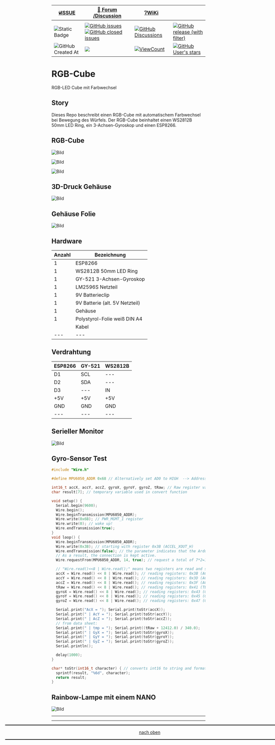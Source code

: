 <a name="oben"></a>

<div align="center">

|[:skull:ISSUE](https://github.com/frankyhub/RGB-Cube/issues?q=is%3Aissue)|[:speech_balloon: Forum /Discussion](https://github.com/frankyhub/RGB-Cube/discussions)|[:grey_question:WiKi](https://github.com/frankyhub/RGB-Cube/wiki)||
|--|--|--|--|
| | | | |
|![Static Badge](https://img.shields.io/badge/RepoNr.:-%2063-blue)|<a href="https://github.com/frankyhub/RGB-Cube/issues">![GitHub issues](https://img.shields.io/github/issues/frankyhub/RGB-Cube)![GitHub closed issues](https://img.shields.io/github/issues-closed/frankyhub/RGB-Cube)|<a href="https://github.com/frankyhub/RGB-Cube/discussions">![GitHub Discussions](https://img.shields.io/github/discussions/frankyhub/RGB-Cube)|<a href="https://github.com/frankyhub/RGB-Cube/releases">![GitHub release (with filter)](https://img.shields.io/github/v/release/frankyhub/RGB-Cube)|
|![GitHub Created At](https://img.shields.io/github/created-at/frankyhub/RGB-Cube)| <a href="https://github.com/frankyhub/RGB-Cube/pulse" alt="Activity"><img src="https://img.shields.io/github/commit-activity/m/badges/shields" />| <a href="https://github.com/frankyhub/RGB-Cube/graphs/traffic"><img alt="ViewCount" src="https://views.whatilearened.today/views/github/frankyhub/github-clone-count-badge.svg">  |<a href="https://github.com/frankyhub?tab=stars"> ![GitHub User's stars](https://img.shields.io/github/stars/frankyhub)|
</div>


# RGB-Cube
RGB-LED Cube mit Farbwechsel

## Story
Dieses Repo beschreibt einen RGB-Cube mit automatischem Farbwechsel bei Bewegung des Würfels. Der RGB-Cube beinhaltet einen WS2812B 50mm LED Ring, ein  3-Achsen-Gyroskop und einen ESP8266.

## RGB-Cube
![Bild](pic/Cyancube.png)

![Bild](pic/RGB-Cube2.png)

![Bild](pic/RGB-Cube3.png)


## 3D-Druck Gehäuse
![Bild](pic/RGB-Cube.png)

## Gehäuse Folie
![Bild](pic/Folie.png)


## Hardware

| Anzahl | Bezeichnung | 
| -------- | -------- | 
|  1 |  ESP8266 |
| 1  | WS2812B 50mm LED Ring   |
|  1 |  GY-521 3-Achsen-Gyroskop  |
|  1 | LM2596S Netzteil   |
|  1 | 9V Batterieclip   |
|  1 | 9V Batterie (alt. 5V Netzteil) |
|  1 |   Gehäuse |
|  1 |   Polystyrol-Folie weiß DIN A4 |
|   |   Kabel |
| ---  | ---   |


## Verdrahtung

| ESP8266 | GY-521 | WS2812B | 
| -------- | -------- | -------- |
|  D1 |  SCL   | --- |
|  D2 |  SDA | --- |  
| D3  | ---  | IN |
|  +5V  |  +5V  | +5V |
|  GND | GND   | GND  |
|  --- | ---  | --- |


## Serieller Monitor

![Bild](pic/sm_gyrtest.png)



## Gyro-Sensor Test

```C++
#include "Wire.h"

#define MPU6050_ADDR 0x68 // Alternatively set AD0 to HIGH  --> Address = 0x69

int16_t accX, accY, accZ, gyroX, gyroY, gyroZ, tRaw; // Raw register values (accelaration, gyroscope, temperature)
char result[7]; // temporary variable used in convert function

void setup() {
  Serial.begin(9600);
  Wire.begin();
  Wire.beginTransmission(MPU6050_ADDR);
  Wire.write(0x6B); // PWR_MGMT_1 register
  Wire.write(0); // wake up!
  Wire.endTransmission(true);
}
void loop() {
  Wire.beginTransmission(MPU6050_ADDR);
  Wire.write(0x3B); // starting with register 0x3B (ACCEL_XOUT_H)
  Wire.endTransmission(false); // the parameter indicates that the Arduino will send a restart.
  // As a result, the connection is kept active.
  Wire.requestFrom(MPU6050_ADDR, 14, true); // request a total of 7*2=14 registers

  // "Wire.read()<<8 | Wire.read();" means two registers are read and stored in the same int16_t variable
  accX = Wire.read() << 8 | Wire.read(); // reading registers: 0x3B (ACCEL_XOUT_H) and 0x3C (ACCEL_XOUT_L)
  accY = Wire.read() << 8 | Wire.read(); // reading registers: 0x3D (ACCEL_YOUT_H) and 0x3E (ACCEL_YOUT_L)
  accZ = Wire.read() << 8 | Wire.read(); // reading registers: 0x3F (ACCEL_ZOUT_H) and 0x40 (ACCEL_ZOUT_L)
  tRaw = Wire.read() << 8 | Wire.read(); // reading registers: 0x41 (TEMP_OUT_H) and 0x42 (TEMP_OUT_L)
  gyroX = Wire.read() << 8 | Wire.read(); // reading registers: 0x43 (GYRO_XOUT_H) and 0x44 (GYRO_XOUT_L)
  gyroY = Wire.read() << 8 | Wire.read(); // reading registers: 0x45 (GYRO_YOUT_H) and 0x46 (GYRO_YOUT_L)
  gyroZ = Wire.read() << 8 | Wire.read(); // reading registers: 0x47 (GYRO_ZOUT_H) and 0x48 (GYRO_ZOUT_L)

  Serial.print("AcX = "); Serial.print(toStr(accX));
  Serial.print(" | AcY = "); Serial.print(toStr(accY));
  Serial.print(" | AcZ = "); Serial.print(toStr(accZ));
  // from data sheet:
  Serial.print(" | tmp = "); Serial.print((tRaw + 12412.0) / 340.0);
  Serial.print(" | GyX = "); Serial.print(toStr(gyroX));
  Serial.print(" | GyY = "); Serial.print(toStr(gyroY));
  Serial.print(" | GyZ = "); Serial.print(toStr(gyroZ));
  Serial.println();

  delay(1000);
}

char* toStr(int16_t character) { // converts int16 to string and formatting
  sprintf(result, "%6d", character);
  return result;
}
```
## Rainbow-Lampe mit einem NANO

![Bild](pic/Rainbow.png)

---

<div style="position:absolute; left:2cm; ">   
<ol class="breadcrumb" style="border-top: 2px solid black;border-bottom:2px solid black; height: 45px; width: 900px;"> <p align="center"><a href="#oben">nach oben</a></p></ol>
</div>  

---


